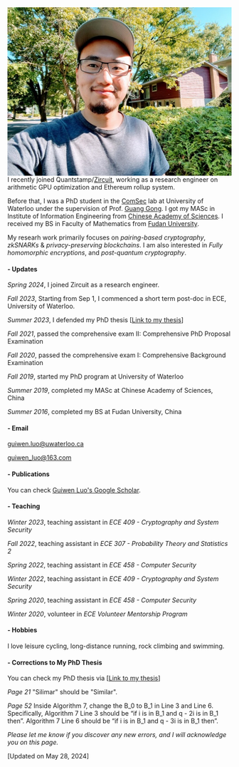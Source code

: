 <img align="right" src="smallguiwen.jpeg">

I recently joined Quantstamp/[Zircuit](https://www.zircuit.com/), working as a research engineer on arithmetic GPU optimization and Ethereum rollup system. 

Before that, I was a PhD student in the [ComSec](https://uwaterloo.ca/communications-security-lab/) lab at University of Waterloo under the supervision of Prof. [Guang Gong](https://uwaterloo.ca/scholar/ggong). I got my MASc in Institute of Information Engineering from [Chinese Academy of Sciences](https://english.cas.cn/). I received my BS in Faculty of Mathematics from [Fudan University](https://www.fudan.edu.cn/en/).

My researh work primarily focuses on *pairing-based cryptography*, *zkSNARKs* & *privacy-preserving blockchains*. I am also interested in *Fully homomorphic encryptions*, and *post-quantum cryptography*.

#### - Updates
*Spring 2024*, I joined Zircuit as a research engineer.

*Fall 2023*, Starting from Sep 1, I commenced a short term post-doc in ECE, University of Waterloo. 

*Summer 2023*, I defended my PhD thesis [[Link to my thesis](https://uwspace.uwaterloo.ca/bitstream/handle/10012/19626/Luo_Guiwen.pdf?sequence=3&isAllowed=y)]

*Fall 2021*, passed the comprehensive exam II: Comprehensive PhD Proposal Examination

*Fall 2020*, passed the comprehensive exam I: Comprehensive Background Examination

*Fall 2019*, started my PhD program at University of Waterloo

*Summer 2019*, completed my MASc at Chinese Academy of Sciences, China

*Summer 2016*, completed my BS at Fudan University, China


#### - Email

guiwen.luo@uwaterloo.ca

guiwen_luo@163.com

#### - Publications

You can check [Guiwen Luo's Google Scholar](https://scholar.google.com/citations?hl=en&user=kEuubvwAAAAJ).

#### - Teaching

*Winter 2023*, teaching assistant in *ECE 409 - Cryptography and System Security*

*Fall 2022*, teaching assistant in *ECE 307 - Probability Theory and Statistics 2*

*Spring 2022*, teaching assistant in *ECE 458 - Computer Security*

*Winter 2022*, teaching assistant in *ECE 409 - Cryptography and System Security*

*Spring 2020*, teaching assistant in *ECE 458 - Computer Security*

*Winter 2020*, volunteer in *ECE Volunteer Mentorship Program*

#### - Hobbies 

I love leisure cycling, long-distance running, rock climbing and swimming. 

#### - Corrections to My PhD Thesis

You can check my PhD thesis via [[Link to my thesis](https://uwspace.uwaterloo.ca/bitstream/handle/10012/19626/Luo_Guiwen.pdf?sequence=3&isAllowed=y)]


*Page 21* "Silimar" should be "Similar".

*Page 52* Inside Algorithm 7, change the B_0 to B_1 in Line 3 and Line 6. Specifically, 
Algorithm 7 Line 3 should be “if i is in B_1 and q - 2i is in B_1 then”.
Algorithm 7 Line 6 should be “if i is in B_1 and q - 3i is in B_1 then”.

*Please let me know if you discover any new errors, and I will acknowledge you on this page.*

[Updated on May 28, 2024]
